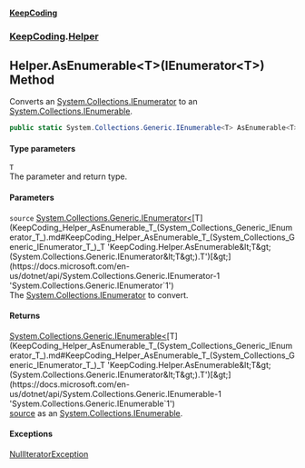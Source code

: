 #### [KeepCoding](index.md 'index')
### [KeepCoding](KeepCoding.md 'KeepCoding').[Helper](KeepCoding_Helper.md 'KeepCoding.Helper')
## Helper.AsEnumerable&lt;T&gt;(IEnumerator&lt;T&gt;) Method
Converts an [System.Collections.IEnumerator](https://docs.microsoft.com/en-us/dotnet/api/System.Collections.IEnumerator 'System.Collections.IEnumerator') to an [System.Collections.IEnumerable](https://docs.microsoft.com/en-us/dotnet/api/System.Collections.IEnumerable 'System.Collections.IEnumerable').  
```csharp
public static System.Collections.Generic.IEnumerable<T> AsEnumerable<T>(this System.Collections.Generic.IEnumerator<T> source);
```
#### Type parameters
<a name='KeepCoding_Helper_AsEnumerable_T_(System_Collections_Generic_IEnumerator_T_)_T'></a>
`T`  
The parameter and return type.
  
#### Parameters
<a name='KeepCoding_Helper_AsEnumerable_T_(System_Collections_Generic_IEnumerator_T_)_source'></a>
`source` [System.Collections.Generic.IEnumerator&lt;](https://docs.microsoft.com/en-us/dotnet/api/System.Collections.Generic.IEnumerator-1 'System.Collections.Generic.IEnumerator`1')[T](KeepCoding_Helper_AsEnumerable_T_(System_Collections_Generic_IEnumerator_T_).md#KeepCoding_Helper_AsEnumerable_T_(System_Collections_Generic_IEnumerator_T_)_T 'KeepCoding.Helper.AsEnumerable&lt;T&gt;(System.Collections.Generic.IEnumerator&lt;T&gt;).T')[&gt;](https://docs.microsoft.com/en-us/dotnet/api/System.Collections.Generic.IEnumerator-1 'System.Collections.Generic.IEnumerator`1')  
The [System.Collections.IEnumerator](https://docs.microsoft.com/en-us/dotnet/api/System.Collections.IEnumerator 'System.Collections.IEnumerator') to convert.
  
#### Returns
[System.Collections.Generic.IEnumerable&lt;](https://docs.microsoft.com/en-us/dotnet/api/System.Collections.Generic.IEnumerable-1 'System.Collections.Generic.IEnumerable`1')[T](KeepCoding_Helper_AsEnumerable_T_(System_Collections_Generic_IEnumerator_T_).md#KeepCoding_Helper_AsEnumerable_T_(System_Collections_Generic_IEnumerator_T_)_T 'KeepCoding.Helper.AsEnumerable&lt;T&gt;(System.Collections.Generic.IEnumerator&lt;T&gt;).T')[&gt;](https://docs.microsoft.com/en-us/dotnet/api/System.Collections.Generic.IEnumerable-1 'System.Collections.Generic.IEnumerable`1')  
[source](KeepCoding_Helper_AsEnumerable_T_(System_Collections_Generic_IEnumerator_T_).md#KeepCoding_Helper_AsEnumerable_T_(System_Collections_Generic_IEnumerator_T_)_source 'KeepCoding.Helper.AsEnumerable&lt;T&gt;(System.Collections.Generic.IEnumerator&lt;T&gt;).source') as an [System.Collections.IEnumerable](https://docs.microsoft.com/en-us/dotnet/api/System.Collections.IEnumerable 'System.Collections.IEnumerable').
#### Exceptions
[NullIteratorException](KeepCoding_NullIteratorException.md 'KeepCoding.NullIteratorException')  
